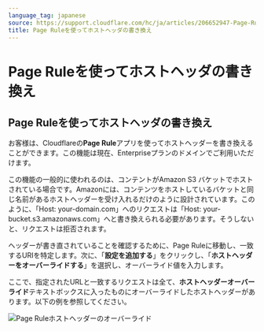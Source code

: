 ```yaml
---
language_tag: japanese
source: https://support.cloudflare.com/hc/ja/articles/206652947-Page-Rule%E3%82%92%E4%BD%BF%E3%81%A3%E3%81%A6%E3%83%9B%E3%82%B9%E3%83%88%E3%83%98%E3%83%83%E3%83%80%E3%81%AE%E6%9B%B8%E3%81%8D%E6%8F%9B%E3%81%88
title: Page Ruleを使ってホストヘッダの書き換え
---
```


# Page Ruleを使ってホストヘッダの書き換え

## Page Ruleを使ってホストヘッダの書き換え

お客様は、Cloudflareの**Page Rule**アプリを使ってホストヘッダーを書き換えることができます。この機能は現在、Enterpriseプランのドメインでご利用いただけます。

この機能の一般的に使われるのは、コンテントがAmazon S3 バケットでホストされている場合です。Amazonには、コンテンツをホストしているバケットと同じ名前があるホストヘッダーを受け入れるだけのように設計されています。このように、「Host: your-domain.com」へのリクエストは「Host: your-bucket.s3.amazonaws.com」へと書き換えられる必要があります。そうしないと、リクエストは拒否されます。

ヘッダーが書き直されていることを確認するために、Page Ruleに移動し、一致するURIを特定します。次に、「**設定を追加する**」をクリックし、「**ホストヘッダーをオーバーライドする**」を選択し、オーバーライド値を入力します。

ここで、指定されたURLと一致するリクエストは全て、**ホストヘッダーオーバーライド**テキストボックスに入ったものにオーバーライドしたホストヘッダーがあります。以下の例を参照してください。

![Page Ruleホストヘッダーのオーバーライド](/support/static/cf-page-rules-host-header-override.png)
